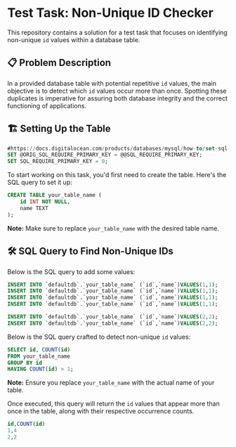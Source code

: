 
# Test Task: Non-Unique ID Checker

This repository contains a solution for a test task that focuses on identifying non-unique `id` values within a database table.

## 📋 Problem Description

In a provided database table with potential repetitive `id` values, the main objective is to detect which `id` values occur more than once. Spotting these duplicates is imperative for assuring both database integrity and the correct functioning of applications.

## 🏗️ Setting Up the Table

```sql
#https://docs.digitalocean.com/products/databases/mysql/how-to/set-sql-mode/
SET @ORIG_SQL_REQUIRE_PRIMARY_KEY = @@SQL_REQUIRE_PRIMARY_KEY;
SET SQL_REQUIRE_PRIMARY_KEY = 0;
```

To start working on this task, you'd first need to create the table. Here's the SQL query to set it up:


```sql
CREATE TABLE your_table_name (
    id INT NOT NULL,
    name TEXT
);
```
**Note:** Make sure to replace `your_table_name` with the desired table name.


## 🛠 SQL Query to Find Non-Unique IDs

Below is the SQL query to add some values:

```sql
INSERT INTO `defaultdb`.`your_table_name` (`id`,`name`)VALUES(1,1);
INSERT INTO `defaultdb`.`your_table_name` (`id`,`name`)VALUES(1,1);
INSERT INTO `defaultdb`.`your_table_name` (`id`,`name`)VALUES(1,1);
INSERT INTO `defaultdb`.`your_table_name` (`id`,`name`)VALUES(1,1);

INSERT INTO `defaultdb`.`your_table_name` (`id`,`name`)VALUES(2,2);
INSERT INTO `defaultdb`.`your_table_name` (`id`,`name`)VALUES(2,2);
```


Below is the SQL query crafted to detect non-unique `id` values:

```sql
SELECT id, COUNT(id) 
FROM your_table_name 
GROUP BY id 
HAVING COUNT(id) > 1;
```
**Note:** Ensure you replace `your_table_name` with the actual name of your table.

Once executed, this query will return the `id` values that appear more than once in the table, along with their respective occurrence counts.

```sql
id,COUNT(id)
1,4
2,2
```
